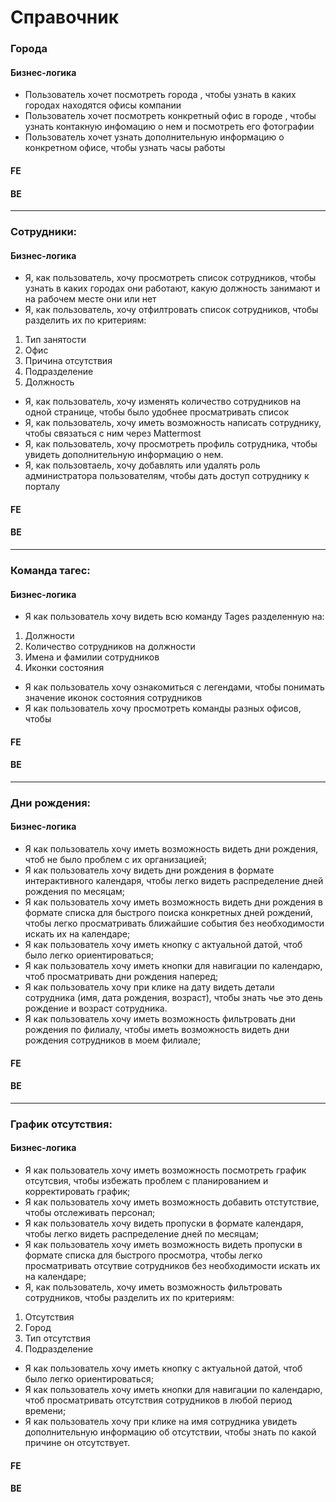 # Справочник

### Города
#### Бизнес-логика
* Пользователь хочет посмотреть города , чтобы узнать в каких городах находятся офисы компании
* Пользователь хочет посмотреть конкретный офис в городе , чтобы узнать контакную инфомацию о нем и посмотреть его фотографии
* Пользователь хочет узнать дополнительную информацию о конкретном офисе, чтобы узнать часы работы
 
#### FE


#### BE
***


### Cотрудники:
#### Бизнес-логика
* Я, как пользователь, хочу просмотреть список сотрудников, чтобы узнать в каких городах они работают, какую должность занимают и на рабочем месте они или нет
* Я, как пользователь, хочу отфилтровать список сотрудников, чтобы разделить их по критериям:
1. Тип занятости
2. Офис
3. Причина отсутствия
4. Подразделение
5. Должность
* Я, как пользователь, хочу изменять количество сотрудников на одной странице, чтобы было удобнее просматривать список
* Я, как пользователь, хочу иметь возможность написать сотруднику, чтобы связаться с ним через Mattermost
* Я, как пользователь, хочу просмотреть профиль сотрудника, чтобы увидеть дополнительную информацию о нем.
* Я, как пользовтаель, хочу добавлять или удалять роль администратора пользователям, чтобы дать доступ сотруднику к порталу

#### FE


#### BE
***
### Команда тагес:
#### Бизнес-логика
* Я как пользователь хочу видеть всю команду Tages разделенную на: 
1. Должности
2. Количество сотрудников на должности
3. Имена и фамилии сотрудников 
4. Иконки состояния 
* Я как пользователь хочу ознакомиться с легендами, чтобы понимать значение иконок состояния  сотрудников 
* Я как пользователь хочу просмотреть команды разных офисов, чтобы 

#### FE


#### BE
***
### Дни рождения:
#### Бизнес-логика
* Я как пользователь хочу иметь возможность видеть дни рождения, чтоб не было проблем с их организацией;
* Я как пользователь хочу видеть дни рождения в формате интерактивного календаря, чтобы легко видеть распределение дней рождения по месяцам;
* Я как пользователь хочу иметь возможность видеть дни рождения в формате списка для быстрого поиска конкретных дней рождений, чтобы легко просматривать ближайшие события без необходимости искать их на календаре;
* Я как пользователь хочу иметь кнопку с актуальной датой, чтоб было легко ориентироваться;
* Я как пользователь хочу иметь кнопки для навигации по календарю, чтоб просматривать дни рождения наперед;
* Я как пользователь хочу при клике на дату видеть детали сотрудника (имя, дата рождения, возраст), чтобы знать чье это день рождение и возраст сотрудника.
* Я как пользователь хочу иметь возможность фильтровать дни рождения по филиалу, чтобы иметь возможность видеть дни рождения сотрудников в моем филиале;

#### FE


#### BE
***
### График отсутствия:
#### Бизнес-логика
* Я как пользователь хочу иметь возможность посмотреть график отсутсвия, чтобы избежать проблем с планированием и корректировать график;
* Я как пользователь хочу иметь возможность добавить отстутствие, чтобы отслеживать персонал;
* Я как пользователь хочу видеть пропуски в формате календаря, чтобы легко видеть распределение дней по месяцам;
* Я как пользователь хочу иметь возможность видеть пропуски в формате списка для быстрого просмотра, чтобы легко просматривать отсутвие сотрудников без необходимости искать их на календаре;
* Я, как пользователь, хочу иметь возможность фильтровать сотрудников, чтобы разделить их по критериям:
1. Отсутствия
2. Город
3. Тип отсутствия
4. Подразделение
* Я как пользователь хочу иметь кнопку с актуальной датой, чтоб было легко ориентироваться;
* Я как пользователь хочу иметь кнопки для навигации по календарю, чтоб просматривать отсутствия сотрудников в любой период времени;
* Я как пользователь хочу при клике на имя сотрудника увидеть дополнительную информацию об отсутствии, чтобы знать по какой причине он отсутствует.

#### FE


#### BE


  
